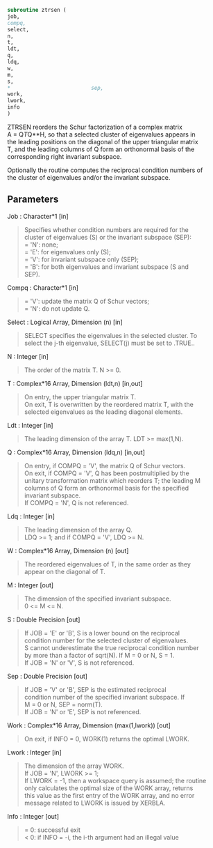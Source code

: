 ```fortran  
subroutine ztrsen (  
job,  
compq,  
select,  
n,  
t,  
ldt,  
q,  
ldq,  
w,  
m,  
s,  
*                          sep,  
work,  
lwork,  
info  
)  
```  
  
ZTRSEN reorders the Schur factorization of a complex matrix  
A = Q*T*Q**H, so that a selected cluster of eigenvalues appears in  
the leading positions on the diagonal of the upper triangular matrix  
T, and the leading columns of Q form an orthonormal basis of the  
corresponding right invariant subspace.  
  
Optionally the routine computes the reciprocal condition numbers of  
the cluster of eigenvalues and/or the invariant subspace.  
  
## Parameters  
Job : Character*1 [in]  
> Specifies whether condition numbers are required for the  
> cluster of eigenvalues (S) or the invariant subspace (SEP):  
> = 'N': none;  
> = 'E': for eigenvalues only (S);  
> = 'V': for invariant subspace only (SEP);  
> = 'B': for both eigenvalues and invariant subspace (S and  
> SEP).  
  
Compq : Character*1 [in]  
> = 'V': update the matrix Q of Schur vectors;  
> = 'N': do not update Q.  
  
Select : Logical Array, Dimension (n) [in]  
> SELECT specifies the eigenvalues in the selected cluster. To  
> select the j-th eigenvalue, SELECT(j) must be set to .TRUE..  
  
N : Integer [in]  
> The order of the matrix T. N >= 0.  
  
T : Complex*16 Array, Dimension (ldt,n) [in,out]  
> On entry, the upper triangular matrix T.  
> On exit, T is overwritten by the reordered matrix T, with the  
> selected eigenvalues as the leading diagonal elements.  
  
Ldt : Integer [in]  
> The leading dimension of the array T. LDT >= max(1,N).  
  
Q : Complex*16 Array, Dimension (ldq,n) [in,out]  
> On entry, if COMPQ = 'V', the matrix Q of Schur vectors.  
> On exit, if COMPQ = 'V', Q has been postmultiplied by the  
> unitary transformation matrix which reorders T; the leading M  
> columns of Q form an orthonormal basis for the specified  
> invariant subspace.  
> If COMPQ = 'N', Q is not referenced.  
  
Ldq : Integer [in]  
> The leading dimension of the array Q.  
> LDQ >= 1; and if COMPQ = 'V', LDQ >= N.  
  
W : Complex*16 Array, Dimension (n) [out]  
> The reordered eigenvalues of T, in the same order as they  
> appear on the diagonal of T.  
  
M : Integer [out]  
> The dimension of the specified invariant subspace.  
> 0 <= M <= N.  
  
S : Double Precision [out]  
> If JOB = 'E' or 'B', S is a lower bound on the reciprocal  
> condition number for the selected cluster of eigenvalues.  
> S cannot underestimate the true reciprocal condition number  
> by more than a factor of sqrt(N). If M = 0 or N, S = 1.  
> If JOB = 'N' or 'V', S is not referenced.  
  
Sep : Double Precision [out]  
> If JOB = 'V' or 'B', SEP is the estimated reciprocal  
> condition number of the specified invariant subspace. If  
> M = 0 or N, SEP = norm(T).  
> If JOB = 'N' or 'E', SEP is not referenced.  
  
Work : Complex*16 Array, Dimension (max(1,lwork)) [out]  
> On exit, if INFO = 0, WORK(1) returns the optimal LWORK.  
  
Lwork : Integer [in]  
> The dimension of the array WORK.  
> If JOB = 'N', LWORK >= 1;  
> If LWORK = -1, then a workspace query is assumed; the routine  
> only calculates the optimal size of the WORK array, returns  
> this value as the first entry of the WORK array, and no error  
> message related to LWORK is issued by XERBLA.  
  
Info : Integer [out]  
> = 0:  successful exit  
> < 0:  if INFO = -i, the i-th argument had an illegal value  
  
